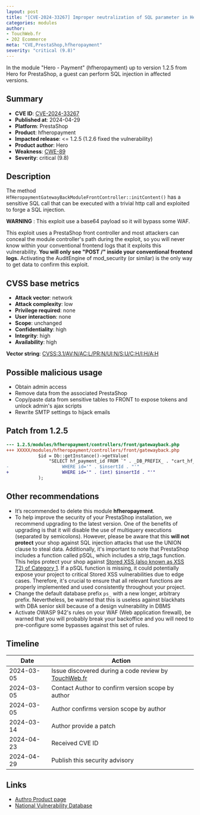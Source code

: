 ```yaml
---
layout: post
title: "[CVE-2024-33267] Improper neutralization of SQL parameter in Hero - Payment module for PrestaShop"
categories: modules
author:
- TouchWeb.fr
- 202 Ecommerce
meta: "CVE,PrestaShop,hfheropayment"
severity: "critical (9.8)"
---
```


In the module "Hero - Payment" (hfheropayment) up to version 1.2.5 from Hero for PrestaShop, a guest can perform SQL injection in affected versions.

## Summary

* **CVE ID**: [CVE-2024-33267](https://cve.mitre.org/cgi-bin/cvename.cgi?name=CVE-2024-33267)
* **Published at**: 2024-04-29
* **Platform**: PrestaShop
* **Product**: hfheropayment
* **Impacted release**: <= 1.2.5 (1.2.6 fixed the vulnerability)
* **Product author**: Hero
* **Weakness**: [CWE-89](https://cwe.mitre.org/data/definitions/89.html)
* **Severity**: critical (9.8)

## Description

The method `HfHeropaymentGatewayBackModuleFrontController::initContent()` has a sensitive SQL call that can be executed with a trivial http call and exploited to forge a SQL injection.

**WARNING** : This exploit use a base64 payload so it will bypass some WAF.

This exploit uses a PrestaShop front controller and most attackers can conceal the module controller's path during the exploit, so you will never know within your conventional frontend logs that it exploits this vulnerability. **You will only see "POST /" inside your conventional frontend logs.** Activating the AuditEngine of mod_security (or similar) is the only way to get data to confirm this exploit.


## CVSS base metrics

* **Attack vector**: network
* **Attack complexity**: low
* **Privilege required**: none
* **User interaction**: none
* **Scope**: unchanged
* **Confidentiality**: high
* **Integrity**: high
* **Availability**: high

**Vector string**: [CVSS:3.1/AV:N/AC:L/PR:N/UI:N/S:U/C:H/I:H/A:H](https://nvd.nist.gov/vuln-metrics/cvss/v3-calculator?vector=AV:N/AC:L/PR:N/UI:N/S:U/C:H/I:H/A:H)

## Possible malicious usage

* Obtain admin access
* Remove data from the associated PrestaShop
* Copy/paste data from sensitive tables to FRONT to expose tokens and unlock admin's ajax scripts
* Rewrite SMTP settings to hijack emails

## Patch from 1.2.5

```diff
--- 1.2.5/modules/hfheropayment/controllers/front/gatewayback.php
+++ XXXXX/modules/hfheropayment/controllers/front/gatewayback.php
            $id = Db::getInstance()->getValue(
                "SELECT hf_payment_id FROM `" . _DB_PREFIX_ . "cart_hf_heropayment`
-                    WHERE id='" . $insertId . "'"
+                    WHERE id='" . (int) $insertId . "'"
            );
```


## Other recommendations

* It’s recommended to delete this module **hfheropayment**.
* To help improve the security of your PrestaShop installation, we recommend upgrading to the latest version. One of the benefits of upgrading is that it will disable the use of multiquery executions (separated by semicolons). However, please be aware that this **will not protect** your shop against SQL injection attacks that use the UNION clause to steal data. Additionally, it's important to note that PrestaShop includes a function called pSQL, which includes a strip_tags function. This helps protect your shop against [Stored XSS (also known as XSS T2) of Category 1](https://security.friendsofpresta.org/modules/2023/02/07/stored-xss.html). If a pSQL function is missing, it could potentially expose your project to critical Stored XSS vulnerabilities due to edge cases. Therefore, it's crucial to ensure that all relevant functions are properly implemented and used consistently throughout your project.
* Change the default database prefix `ps_` with a new longer, arbitrary prefix. Nevertheless, be warned that this is useless against blackhats with DBA senior skill because of a design vulnerability in DBMS
* Activate OWASP 942's rules on your WAF (Web application firewall), be warned that you will probably break your backoffice and you will need to pre-configure some bypasses against this set of rules.

## Timeline

| Date | Action |
|--|--|
| 2024-03-05 | Issue discovered during a code review by [TouchWeb.fr](https://www.touchweb.fr) |
| 2024-03-05 | Contact Author to confirm version scope by author |
| 2024-03-05 | Author confirms version scope by author |
| 2024-03-14 | Author provide a patch |
| 2024-04-23 | Received CVE ID |
| 2024-04-29 | Publish this security advisory |

## Links

* [Authro Product page](https://www.heropay.eu/)
* [National Vulnerability Database](https://nvd.nist.gov/vuln/detail/CVE-2024-33267)